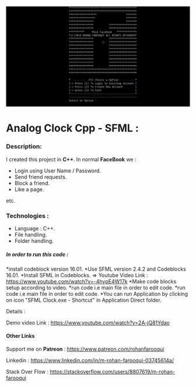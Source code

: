 ![](https://github.com/LOL-32/Mini-Facebook-Cpp/blob/master/Images/screenshot_20180609_084909.png)

# **Analog Clock Cpp - SFML** :

### **Description**:

I created this project in **C++**. In normal __FaceBook__ we :
* Login using User Name / Password.
* Send friend requests.
* Block a friend.
* Like a page. 

etc.

### **Technologies** :
* Language : C++.
* File handling.
* Folder handling.

##### In order to run this code : 
*install codeblock version 16.01.
*Use SFML version 2.4.2 and Codeblocks 16.01.
*Install SFML in Codeblocks. => Youtube Video Link : https://www.youtube.com/watch?v=-4hypE4W17k 
*Make code blocks setup according to video.
*run code  i.e main file in order to edit code.
*run code  i.e main file in order to edit code.
*You can run Application by clicking on icon "SFML Clock.exe - Shortcut" in Application Direct folder.

Details            : 

Demo  video Link   : https://www.youtube.com/watch?v=2A-jQ81Ydao

#### **Other Links** 

Support me on **Patreon** : https://www.patreon.com/rohanfarooqui

Linkedin                  : https://www.linkedin.com/in/m-rohan-farooqui-03745614a/

Stack Over Flow           : https://stackoverflow.com/users/8807619/m-rohan-farooqui

